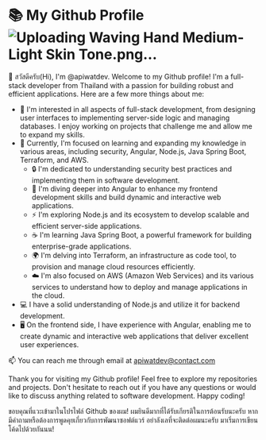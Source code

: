 # 📚 My Github Profile ![Uploading Waving Hand Medium-Light Skin Tone.png…]()

👋 สวัสดีครับ(Hi), I'm @apiwatdev. Welcome to my Github profile! I'm a full-stack developer from Thailand with a passion for building robust and efficient applications. Here are a few more things about me:

- 👀 I'm interested in all aspects of full-stack development, from designing user interfaces to implementing server-side logic and managing databases. I enjoy working on projects that challenge me and allow me to expand my skills.
- 🌱 Currently, I'm focused on learning and expanding my knowledge in various areas, including security, Angular, Node.js, Java Spring Boot, Terraform, and AWS.
  - 🔒 I'm dedicated to understanding security best practices and implementing them in software development.
  - 🚀 I'm diving deeper into Angular to enhance my frontend development skills and build dynamic and interactive web applications.
  - ⚡️ I'm exploring Node.js and its ecosystem to develop scalable and efficient server-side applications.
  - ☕️ I'm learning Java Spring Boot, a powerful framework for building enterprise-grade applications.
  - 🌍 I'm delving into Terraform, an infrastructure as code tool, to provision and manage cloud resources efficiently.
  - ☁️ I'm also focused on AWS (Amazon Web Services) and its various services to understand how to deploy and manage applications in the cloud.
- 💻 I have a solid understanding of Node.js and utilize it for backend development.
- 🖥️ On the frontend side, I have experience with Angular, enabling me to create dynamic and interactive web applications that deliver excellent user experiences.

📫 You can reach me through email at [apiwatdev@contact.com](mailto:apiwatdev@contact.com)

Thank you for visiting my Github profile! Feel free to explore my repositories and projects. Don't hesitate to reach out if you have any questions or would like to discuss anything related to software development. Happy coding!

ขอบคุณที่แวะเข้ามาในโปรไฟล์ Github ของผม! ผมยินดีมากที่ได้รับเกียรติในการต้อนรับนะครับ หากมีคำถามหรือต้องการพูดคุยเกี่ยวกับการพัฒนาซอฟต์แวร์ อย่าลังเลที่จะติดต่อผมนะครับ มาเริ่มการเขียนโค้ดไปด้วยกันนน!
